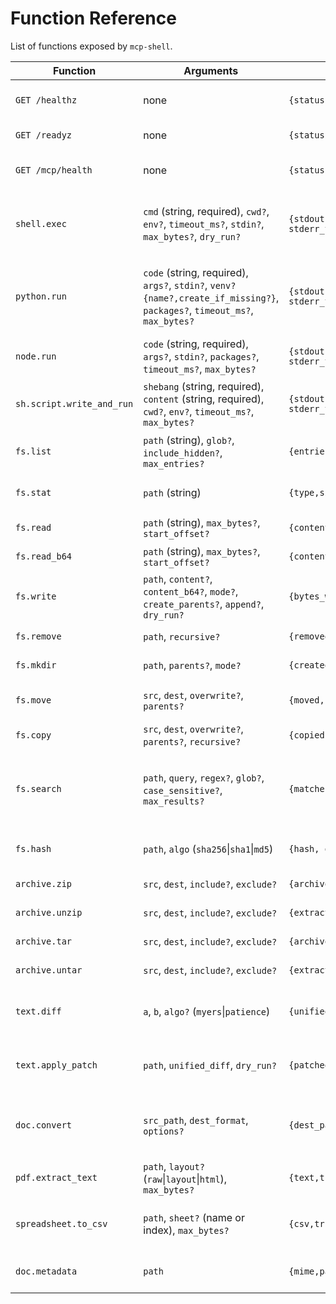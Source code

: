 # Function Reference

List of functions exposed by `mcp-shell`.

| Function | Arguments | Output | Description |
| --- | --- | --- | --- |
| `GET /healthz` | none | `{status:"ok", name, version, uptime}` | Basic liveness probe |
| `GET /readyz` | none | `{status:"ok", name, version, uptime}` | Readiness probe |
| `GET /mcp/health` | none | `{status:"ok", name, version, uptime}` | MCP-native health endpoint |
| `shell.exec` | `cmd` (string, required), `cwd?`, `env?`, `timeout_ms?`, `stdin?`, `max_bytes?`, `dry_run?` | `{stdout, stderr, exit_code, duration_ms, stdout_truncated, stderr_truncated, error?}` | Execute a shell command in the container |
| `python.run` | `code` (string, required), `args?`, `stdin?`, `venv?{name?,create_if_missing?}`, `packages?`, `timeout_ms?`, `max_bytes?` | `{stdout, stderr, exit_code, duration_ms, stdout_truncated, stderr_truncated, artifacts?, error?}` | Execute Python code, optionally in a virtual environment |
| `node.run` | `code` (string, required), `args?`, `stdin?`, `packages?`, `timeout_ms?`, `max_bytes?` | `{stdout, stderr, exit_code, duration_ms, stdout_truncated, stderr_truncated, artifacts?, error?}` | Execute Node.js code |
| `sh.script.write_and_run` | `shebang` (string, required), `content` (string, required), `cwd?`, `env?`, `timeout_ms?`, `max_bytes?` | `{stdout, stderr, exit_code, duration_ms, stdout_truncated, stderr_truncated, error?}` | Write a script to a temp file and run it |
| `fs.list` | `path` (string), `glob?`, `include_hidden?`, `max_entries?` | `{entries:[{name,type,size,mtime,mode}], duration_ms, error?}` | List directory entries |
| `fs.stat` | `path` (string) | `{type,size,mode,mtime,uid,gid,symlink_target?,duration_ms,error?}` | File or directory metadata |
| `fs.read` | `path` (string), `max_bytes?`, `start_offset?` | `{content, truncated, duration_ms, error?}` | Read UTF-8 text file |
| `fs.read_b64` | `path` (string), `max_bytes?`, `start_offset?` | `{content_b64, truncated, duration_ms, error?}` | Read file as base64 |
| `fs.write` | `path`, `content?`, `content_b64?`, `mode?`, `create_parents?`, `append?`, `dry_run?` | `{bytes_written, duration_ms, error?}` | Write a file |
| `fs.remove` | `path`, `recursive?` | `{removed, duration_ms, error?}` | Remove file or directory |
| `fs.mkdir` | `path`, `parents?`, `mode?` | `{created, duration_ms, error?}` | Create directory |
| `fs.move` | `src`, `dest`, `overwrite?`, `parents?` | `{moved, duration_ms, error?}` | Move or rename a file |
| `fs.copy` | `src`, `dest`, `overwrite?`, `parents?`, `recursive?` | `{copied, duration_ms, error?}` | Copy a file or directory |
| `fs.search` | `path`, `query`, `regex?`, `glob?`, `case_sensitive?`, `max_results?` | `{matches:[{file,line,byte_offset,preview}], duration_ms, error?}` | Search file contents using ripgrep (requires `rg`) |
| `fs.hash` | `path`, `algo` (`sha256`\|`sha1`\|`md5`) | `{hash, duration_ms, error?}` | Compute a file checksum |
| `archive.zip` | `src`, `dest`, `include?`, `exclude?` | `{archive_path, files, duration_ms, error?}` | Create a zip archive |
| `archive.unzip` | `src`, `dest`, `include?`, `exclude?` | `{extracted, files, duration_ms, error?}` | Extract a zip archive |
| `archive.tar` | `src`, `dest`, `include?`, `exclude?` | `{archive_path, files, duration_ms, error?}` | Create a tar archive |
| `archive.untar` | `src`, `dest`, `include?`, `exclude?` | `{extracted, files, duration_ms, error?}` | Extract a tar archive |
| `text.diff` | `a`, `b`, `algo?` (`myers`\|`patience`) | `{unified_diff, duration_ms, error?}` | Compute unified diff between two strings |
| `text.apply_patch` | `path`, `unified_diff`, `dry_run?` | `{patched, hunks_applied, hunks_failed, duration_ms, error?}` | Apply a unified diff patch to a file |
| `doc.convert` | `src_path`, `dest_format`, `options?` | `{dest_path,size,duration_ms,error?}` | Convert documents via LibreOffice or Pandoc |
| `pdf.extract_text` | `path`, `layout?` (`raw`\|`layout`\|`html`), `max_bytes?` | `{text,truncated,duration_ms,error?}` | Extract text from a PDF |
| `spreadsheet.to_csv` | `path`, `sheet?` (name or index), `max_bytes?` | `{csv,truncated,duration_ms,error?}` | Convert a spreadsheet sheet to CSV |
| `doc.metadata` | `path` | `{mime,pages?,words?,created?,modified?,duration_ms,error?}` | Retrieve document metadata |
